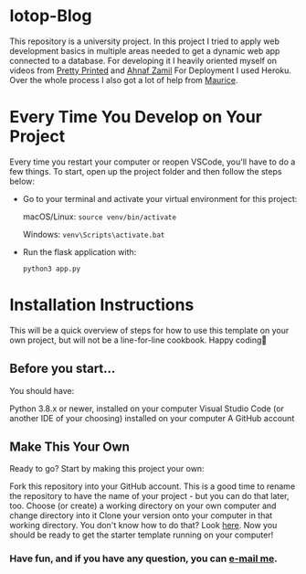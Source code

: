 # Iotop-Blog

This repository is a university project. In this project I tried to apply web development basics in multiple areas needed to get a dynamic web app connected to a database.
For developing it I heavily oriented myself on videos from [Pretty Printed](https://github.com/PrettyPrinted/youtube_video_code) and [Ahnaf Zamil](https://github.com/ahnaf-zamil/flask-blog-tutorial)
For Deployment I used Heroku. Over the whole process I also got a lot of help from [Maurice](https://github.com/mrcgrhrdt).

# Every Time You Develop on Your Project

Every time you restart your computer or reopen VSCode, you'll have to do a few things.
To start, open up the project folder and then follow the steps below: 

- Go to your terminal and activate your virtual environment for this project:

  macOS/Linux: `source venv/bin/activate`

  Windows: `venv\Scripts\activate.bat`

- Run the flask application with:

  `python3 app.py`
  
# Installation Instructions

This will be a quick overview of steps for how to use this template on your own project, but will not be a line-for-line cookbook. Happy coding🚀

## Before you start...

You should have:

Python 3.8.x or newer, installed on your computer
Visual Studio Code (or another IDE of your choosing) installed on your computer
A GitHub account

## Make This Your Own

Ready to go? Start by making this project your own:

Fork this repository into your GitHub account. This is a good time to rename the repository to have the name of your project - but you can do that later, too.
Choose (or create) a working directory on your own computer and change directory into it
Clone your version onto your computer in that working directory. You don't know how to do that? Look [here](https://docs.github.com/en/github/creating-cloning-and-archiving-repositories/cloning-a-repository).
Now you should be ready to get the starter template running on your computer!

### Have fun, and if you have any question, you can [e-mail me](mailto:jonathan.caspari@code.berlin?subject=[GitHub]%20Source%20Han%20Sans).

